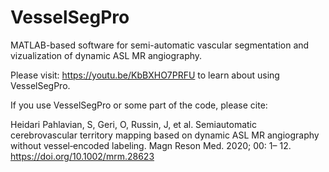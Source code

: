 # VesselSegPro
MATLAB-based software for semi-automatic vascular segmentation and vizualization of dynamic ASL MR angiography.

Please visit: https://youtu.be/KbBXHO7PRFU to learn about using VesselSegPro.

If you use VesselSegPro or some part of the code, please cite:

Heidari Pahlavian, S, Geri, O, Russin, J, et al. Semiautomatic cerebrovascular territory mapping based on dynamic ASL MR angiography without vessel‐encoded labeling. Magn Reson Med. 2020; 00: 1– 12. https://doi.org/10.1002/mrm.28623
